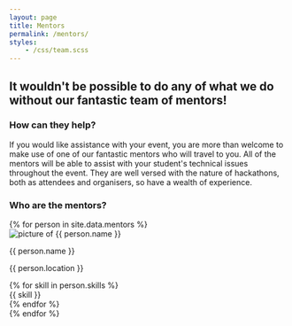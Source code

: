 ```yaml
---
layout: page
title: Mentors
permalink: /mentors/
styles:
    - /css/team.scss
---
```


## It wouldn't be possible to do any of what we do without our fantastic team of mentors!

### How can they help?

If you would like assistance with your event, you are more than welcome to make use of one of our fantastic mentors who will travel to you. All of the mentors will be able to assist with your student's technical issues throughout the event. They are well versed with the nature of hackathons, both as attendees and organisers, so have a wealth of experience.

### Who are the mentors?

<div class="person-container">
  {% for person in site.data.mentors %}
  <div class="person">
    <img class="picture" src="{{ person.picture | relative_url }}" alt="picture of {{ person.name }}">
    <div class="info">
      <p class="name">{{ person.name }}</p>
      <p class="location">{{ person.location }}</p>
      <div class="skills-container">
        {% for skill in person.skills %}
          <div class="skill {{ skill }}">{{ skill }}</div>
        {% endfor %}
      </div>
    </div>
  </div>
  {% endfor %}
</div>

<!-- define colours for each language, this must be inline because liquid does not work in SCSS -->
<style>{% for lang in site.data.lang_colours %}
.skill.{{ lang.name }} { color: {{ lang.fg_colour }}; background: {{ lang.bg_colour }}; } {% endfor %}
</style>
